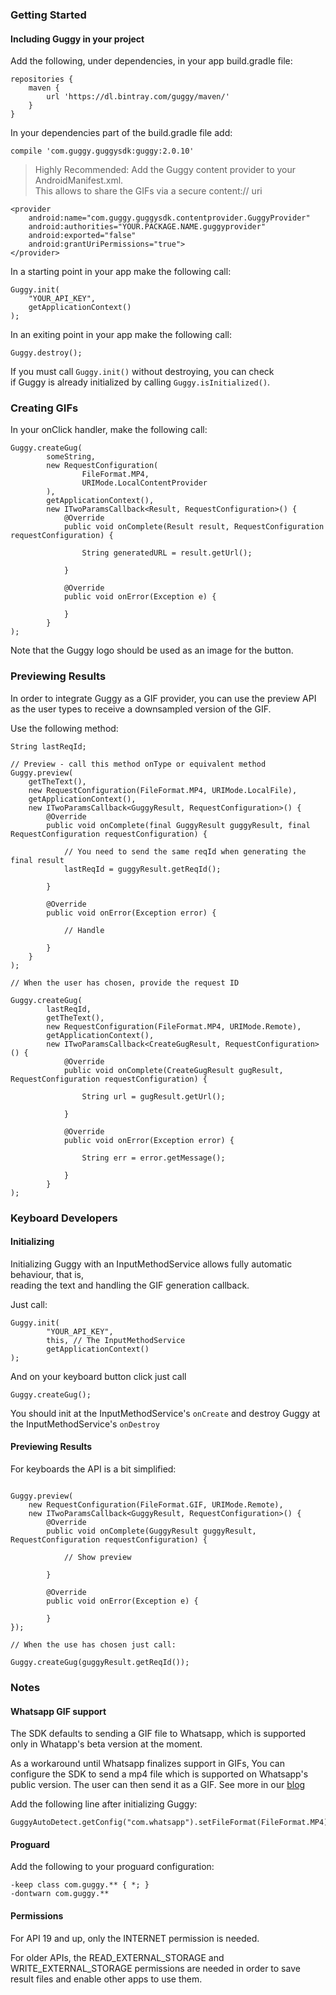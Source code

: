 ### Getting Started

#### Including Guggy in your project

Add the following, under dependencies, in your app build.gradle file:
````
repositories {
    maven {
        url 'https://dl.bintray.com/guggy/maven/'
    }
}
````

In your dependencies part of the build.gradle file add:

````
compile 'com.guggy.guggysdk:guggy:2.0.10'
````

> Highly Recommended: Add the Guggy content provider to your
AndroidManifest.xml.   
>This allows to share the GIFs via a secure content://
uri

````
<provider
    android:name="com.guggy.guggysdk.contentprovider.GuggyProvider"
    android:authorities="YOUR.PACKAGE.NAME.guggyprovider"
    android:exported="false"
    android:grantUriPermissions="true">
</provider>
````

In a starting point in your app make the following call:
````
Guggy.init(
    "YOUR_API_KEY",
    getApplicationContext()
);
````

In an exiting point in your app make the following call:

````
Guggy.destroy();
````

If you must call `Guggy.init()` without destroying, you can check  
if Guggy is already initialized by calling `Guggy.isInitialized()`.    

### Creating GIFs

In your onClick handler, make the following call:

````
Guggy.createGug(
        someString,
        new RequestConfiguration(
                FileFormat.MP4,
                URIMode.LocalContentProvider
        ),
        getApplicationContext(),
        new ITwoParamsCallback<Result, RequestConfiguration>() {
            @Override
            public void onComplete(Result result, RequestConfiguration requestConfiguration) {

                String generatedURL = result.getUrl();

            }

            @Override
            public void onError(Exception e) {

            }
        }
);
````

Note that the Guggy logo should be used as an image for the button.

### Previewing Results

In order to integrate Guggy as a GIF provider, you can use the preview API as the user types to receive a downsampled version of the GIF.

Use the following method:

````
String lastReqId;

// Preview - call this method onType or equivalent method
Guggy.preview(
    getTheText(), 
    new RequestConfiguration(FileFormat.MP4, URIMode.LocalFile), 
    getApplicationContext(), 
    new ITwoParamsCallback<GuggyResult, RequestConfiguration>() {
        @Override
        public void onComplete(final GuggyResult guggyResult, final RequestConfiguration requestConfiguration) {
    
            // You need to send the same reqId when generating the final result
            lastReqId = guggyResult.getReqId(); 
            
        }
    
        @Override
        public void onError(Exception error) {
    
            // Handle
            
        }
    }
);

// When the user has chosen, provide the request ID

Guggy.createGug(
        lastReqId,
        getTheText(),
        new RequestConfiguration(FileFormat.MP4, URIMode.Remote),
        getApplicationContext(),
        new ITwoParamsCallback<CreateGugResult, RequestConfiguration>() {
            @Override
            public void onComplete(CreateGugResult gugResult, RequestConfiguration requestConfiguration) {

                String url = gugResult.getUrl();

            }

            @Override
            public void onError(Exception error) {

                String err = error.getMessage();

            }
        }
);

````

### Keyboard Developers

#### Initializing
Initializing Guggy with an InputMethodService allows fully automatic behaviour, that is,  
reading the text and handling the GIF generation callback.

Just call:

````
Guggy.init(
        "YOUR_API_KEY",
        this, // The InputMethodService
        getApplicationContext()
);
````

And on your keyboard button click just call

````
Guggy.createGug();
````

You should init at the InputMethodService's `onCreate` and destroy Guggy at the InputMethodService's `onDestroy`

#### Previewing Results

For keyboards the API is a bit simplified:

````

Guggy.preview(
    new RequestConfiguration(FileFormat.GIF, URIMode.Remote),
    new ITwoParamsCallback<GuggyResult, RequestConfiguration>() {
        @Override
        public void onComplete(GuggyResult guggyResult, RequestConfiguration requestConfiguration) {

            // Show preview

        }

        @Override
        public void onError(Exception e) {

        }
});

// When the use has chosen just call:

Guggy.createGug(guggyResult.getReqId());

````

### Notes

#### Whatsapp GIF support

The SDK defaults to sending a GIF file to Whatsapp, which is supported only in Whatapp's beta version at the moment.

As a workaround until Whatsapp finalizes support in GIFs,
You can configure the SDK to send a mp4 file which is supported on Whatsapp's public version.
The user can then send it as a GIF. See more in our [blog](https://medium.com/guggy-blog/how-to-send-guggy-gifs-in-whatsapp-81597639ac4f)

Add the following line after initializing Guggy:

````
GuggyAutoDetect.getConfig("com.whatsapp").setFileFormat(FileFormat.MP4);
````

#### Proguard

Add the following to your proguard configuration:

    -keep class com.guggy.** { *; }
    -dontwarn com.guggy.**

#### Permissions

For API 19 and up, only the INTERNET permission is needed.

For older APIs, the READ_EXTERNAL_STORAGE and WRITE_EXTERNAL_STORAGE permissions
are needed in order to save result files and enable other apps to use them.
